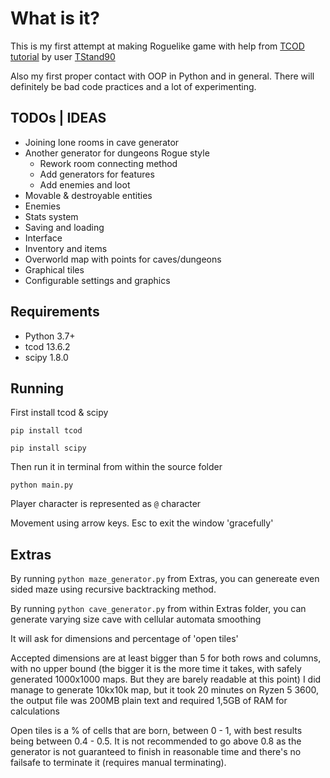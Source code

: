 # What is it?

This is my first attempt at making Roguelike game with help from [TCOD tutorial](http://https://www.rogueliketutorials.com/tutorials/tcod/v2/ "TCOD") by user [TStand90](https://github.com/TStand90 "TStand90 on GitHub")

Also my first proper contact with OOP in Python and in general.
There will definitely be bad code practices and a lot of experimenting.

## TODOs | IDEAS

- Joining lone rooms in cave generator
- Another generator for dungeons Rogue style
  - Rework room connecting method
  - Add generators for features
  - Add enemies and loot
- Movable & destroyable entities
- Enemies
- Stats system
- Saving and loading
- Interface
- Inventory and items
- Overworld map with points for caves/dungeons
- Graphical tiles
- Configurable settings and graphics

## Requirements

- Python 3.7+
- tcod 13.6.2
- scipy 1.8.0

## Running

First install tcod & scipy

`pip install tcod`

`pip install scipy`

Then run it in terminal from within the source folder

`python main.py`

Player character is represented as `@` character

Movement using arrow keys. Esc to exit the window 'gracefully'

## Extras

By running `python maze_generator.py` from Extras, you can genereate even sided maze using recursive backtracking method.

By running `python cave_generator.py` from within Extras folder, you can generate varying size cave with cellular automata smoothing

It will ask for dimensions and percentage of 'open tiles'

Accepted dimensions are at least bigger than 5 for both rows and columns, with no upper bound (the bigger it is the more time it takes, with safely generated 1000x1000 maps. But they are barely readable at this point)
I did manage to generate 10kx10k map, but it took 20 minutes on Ryzen 5 3600, the output file was 200MB plain text and required 1,5GB of RAM for calculations

Open tiles is a % of cells that are born, between 0 - 1, with best results being between 0.4 - 0.5. It is not recommended to go above 0.8 as the generator is not guaranteed to finish in reasonable time and there's no failsafe to terminate it (requires manual terminating).
